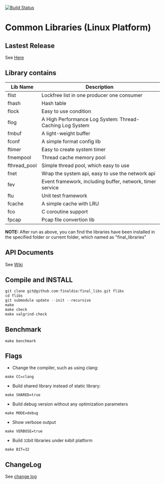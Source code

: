 [![Build Status](https://travis-ci.org/finaldie/final_libs.svg?branch=0.5)](https://travis-ci.org/finaldie/final_libs)

Common Libraries (Linux Platform)
=========================================

## Lastest Release
See [Here][1]

## Library contains
Lib Name | Description |
---------|-------------|
flist    | Lockfree list in one producer one consumer |
fhash    | Hash table |
flock    | Easy to use condition |
flog     | A High Performance Log System: Thread-Caching Log System |
fmbuf    | A light-weight buffer |
fconf    | A simple format config lib |
ftimer   | Easy to create system timer |
fmempool | Thread cache memory pool |
fthread_pool | Simple thread pool, which easy to use |
fnet     | Wrap the system api, easy to use the network api |
fev      | Event framework, including buffer, network, timer service |
ftu      | Unit test framework |
fcache   | A simple cache with LRU |
fco      | C coroutine support |
fpcap    | Pcap file convertion lib |

**NOTE:** After run as above, you can find the libraries have been installed in the specified folder or current folder, which named as "final_libraries"

## API Documents
See [Wiki][1]

## Compile and INSTALL
```c
git clone git@github.com:finaldie/final_libs.git flibs
cd flibs
git submodule update --init --recursive
make
make check
make valgrind-check
```

## Benchmark
```
make benchmark
```

## Flags
* Change the compiler, such as using clang:
```
make CC=clang
```
* Build shared library instead of static library:
```
make SHARED=true
```
* Build debug version without any optimization parameters
```
make MODE=debug
```
* Show verbose output
```
make VERBOSE=true
```
* Build `32`bit libraries under `64`bit platform
```
make BIT=32
```

## ChangeLog
See [change log](ChangeLog.md)

[1]: https://github.com/finaldie/final_libs/wiki
